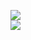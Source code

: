 [![](https://img.shields.io/badge/Made%20With-Github%20Spray-lightgrey.svg?style=for-the-badge&logo=github)](https://github.com/Annihil/github-spray#21554)  
[![](https://i.imgur.com/2DrTn0Z.gif)](https://github.com/Annihil/github-spray)